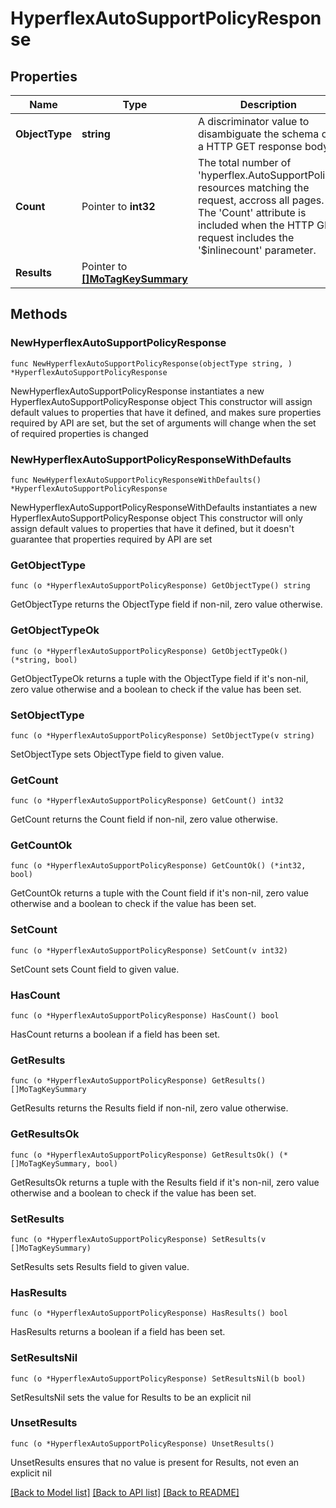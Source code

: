 # HyperflexAutoSupportPolicyResponse

## Properties

Name | Type | Description | Notes
------------ | ------------- | ------------- | -------------
**ObjectType** | **string** | A discriminator value to disambiguate the schema of a HTTP GET response body. | 
**Count** | Pointer to **int32** | The total number of &#39;hyperflex.AutoSupportPolicy&#39; resources matching the request, accross all pages. The &#39;Count&#39; attribute is included when the HTTP GET request includes the &#39;$inlinecount&#39; parameter. | [optional] 
**Results** | Pointer to [**[]MoTagKeySummary**](MoTagKeySummary.md) |  | [optional] 

## Methods

### NewHyperflexAutoSupportPolicyResponse

`func NewHyperflexAutoSupportPolicyResponse(objectType string, ) *HyperflexAutoSupportPolicyResponse`

NewHyperflexAutoSupportPolicyResponse instantiates a new HyperflexAutoSupportPolicyResponse object
This constructor will assign default values to properties that have it defined,
and makes sure properties required by API are set, but the set of arguments
will change when the set of required properties is changed

### NewHyperflexAutoSupportPolicyResponseWithDefaults

`func NewHyperflexAutoSupportPolicyResponseWithDefaults() *HyperflexAutoSupportPolicyResponse`

NewHyperflexAutoSupportPolicyResponseWithDefaults instantiates a new HyperflexAutoSupportPolicyResponse object
This constructor will only assign default values to properties that have it defined,
but it doesn't guarantee that properties required by API are set

### GetObjectType

`func (o *HyperflexAutoSupportPolicyResponse) GetObjectType() string`

GetObjectType returns the ObjectType field if non-nil, zero value otherwise.

### GetObjectTypeOk

`func (o *HyperflexAutoSupportPolicyResponse) GetObjectTypeOk() (*string, bool)`

GetObjectTypeOk returns a tuple with the ObjectType field if it's non-nil, zero value otherwise
and a boolean to check if the value has been set.

### SetObjectType

`func (o *HyperflexAutoSupportPolicyResponse) SetObjectType(v string)`

SetObjectType sets ObjectType field to given value.


### GetCount

`func (o *HyperflexAutoSupportPolicyResponse) GetCount() int32`

GetCount returns the Count field if non-nil, zero value otherwise.

### GetCountOk

`func (o *HyperflexAutoSupportPolicyResponse) GetCountOk() (*int32, bool)`

GetCountOk returns a tuple with the Count field if it's non-nil, zero value otherwise
and a boolean to check if the value has been set.

### SetCount

`func (o *HyperflexAutoSupportPolicyResponse) SetCount(v int32)`

SetCount sets Count field to given value.

### HasCount

`func (o *HyperflexAutoSupportPolicyResponse) HasCount() bool`

HasCount returns a boolean if a field has been set.

### GetResults

`func (o *HyperflexAutoSupportPolicyResponse) GetResults() []MoTagKeySummary`

GetResults returns the Results field if non-nil, zero value otherwise.

### GetResultsOk

`func (o *HyperflexAutoSupportPolicyResponse) GetResultsOk() (*[]MoTagKeySummary, bool)`

GetResultsOk returns a tuple with the Results field if it's non-nil, zero value otherwise
and a boolean to check if the value has been set.

### SetResults

`func (o *HyperflexAutoSupportPolicyResponse) SetResults(v []MoTagKeySummary)`

SetResults sets Results field to given value.

### HasResults

`func (o *HyperflexAutoSupportPolicyResponse) HasResults() bool`

HasResults returns a boolean if a field has been set.

### SetResultsNil

`func (o *HyperflexAutoSupportPolicyResponse) SetResultsNil(b bool)`

 SetResultsNil sets the value for Results to be an explicit nil

### UnsetResults
`func (o *HyperflexAutoSupportPolicyResponse) UnsetResults()`

UnsetResults ensures that no value is present for Results, not even an explicit nil

[[Back to Model list]](../README.md#documentation-for-models) [[Back to API list]](../README.md#documentation-for-api-endpoints) [[Back to README]](../README.md)



